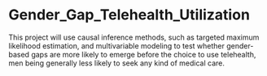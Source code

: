 # Gender_Gap_Telehealth_Utilization
This project will use causal inference methods, such as targeted maximum likelihood estimation, and multivariable modeling to test whether gender-based gaps are more likely to emerge before the choice to use telehealth, men being generally less likely to seek any kind of medical care.
